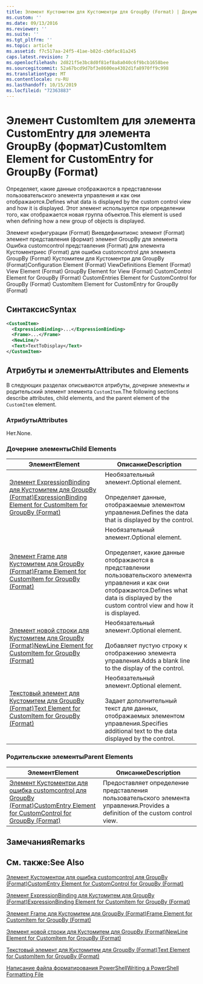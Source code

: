 ```yaml
---
title: Элемент Кустомитем для Кустоментри для GroupBy (Format) | Документация Майкрософт
ms.custom: ''
ms.date: 09/13/2016
ms.reviewer: ''
ms.suite: ''
ms.tgt_pltfrm: ''
ms.topic: article
ms.assetid: f7c517aa-24f5-41ae-b82d-cb0fac81a245
caps.latest.revision: 7
ms.openlocfilehash: 2d821f5e3bc8d0f81ef8a8a040c6f9bcb1658bee
ms.sourcegitcommit: 52a67bcd9d7bf3e8600ea4302d1fa8970ff9c998
ms.translationtype: MT
ms.contentlocale: ru-RU
ms.lasthandoff: 10/15/2019
ms.locfileid: "72363883"
---
```

# <a name="customitem-element-for-customentry-for-groupby-format"></a><span data-ttu-id="93d4e-102">Элемент CustomItem для элемента CustomEntry для элемента GroupBy (формат)</span><span class="sxs-lookup"><span data-stu-id="93d4e-102">CustomItem Element for CustomEntry for GroupBy (Format)</span></span>

<span data-ttu-id="93d4e-103">Определяет, какие данные отображаются в представлении пользовательского элемента управления и как они отображаются.</span><span class="sxs-lookup"><span data-stu-id="93d4e-103">Defines what data is displayed by the custom control view and how it is displayed.</span></span> <span data-ttu-id="93d4e-104">Этот элемент используется при определении того, как отображается новая группа объектов.</span><span class="sxs-lookup"><span data-stu-id="93d4e-104">This element is used when defining how a new group of objects is displayed.</span></span>

<span data-ttu-id="93d4e-105">Элемент конфигурации (Format) Виевдефинитионс элемент (Format) элемент представления (формат) элемент GroupBy для элемента Ошибка customcontrol представления (Format) для элемента Кустоментриес (Format) для ошибка customcontrol для элемента GroupBy (Format) Кустомитем для Кустоментри для GroupBy (Format)</span><span class="sxs-lookup"><span data-stu-id="93d4e-105">Configuration Element (Format) ViewDefinitions Element (Format) View Element (Format) GroupBy Element for View (Format) CustomControl Element for GroupBy (Format) CustomEntries Element for CustomControl for GroupBy (Format) CustomItem Element for CustomEntry for GroupBy (Format)</span></span>

## <a name="syntax"></a><span data-ttu-id="93d4e-106">Синтаксис</span><span class="sxs-lookup"><span data-stu-id="93d4e-106">Syntax</span></span>

```xml
<CustomItem>
  <ExpressionBinding>...</ExpressionBinding>
  <Frame>...</Frame>
  <NewLine/>
  <Text>TextToDisplay</Text>
</CustomItem>
```

## <a name="attributes-and-elements"></a><span data-ttu-id="93d4e-107">Атрибуты и элементы</span><span class="sxs-lookup"><span data-stu-id="93d4e-107">Attributes and Elements</span></span>

<span data-ttu-id="93d4e-108">В следующих разделах описываются атрибуты, дочерние элементы и родительский элемент элемента `CustomItem`.</span><span class="sxs-lookup"><span data-stu-id="93d4e-108">The following sections describe attributes, child elements, and the parent element of the `CustomItem` element.</span></span>

### <a name="attributes"></a><span data-ttu-id="93d4e-109">Атрибуты</span><span class="sxs-lookup"><span data-stu-id="93d4e-109">Attributes</span></span>

<span data-ttu-id="93d4e-110">Нет.</span><span class="sxs-lookup"><span data-stu-id="93d4e-110">None.</span></span>

### <a name="child-elements"></a><span data-ttu-id="93d4e-111">Дочерние элементы</span><span class="sxs-lookup"><span data-stu-id="93d4e-111">Child Elements</span></span>

|<span data-ttu-id="93d4e-112">Элемент</span><span class="sxs-lookup"><span data-stu-id="93d4e-112">Element</span></span>|<span data-ttu-id="93d4e-113">Описание</span><span class="sxs-lookup"><span data-stu-id="93d4e-113">Description</span></span>|
|-------------|-----------------|
|[<span data-ttu-id="93d4e-114">Элемент ExpressionBinding для Кустомитем для GroupBy (Format)</span><span class="sxs-lookup"><span data-stu-id="93d4e-114">ExpressionBinding Element for CustomItem for GroupBy (Format)</span></span>](./expressionbinding-element-for-customitem-for-groupby-format.md)|<span data-ttu-id="93d4e-115">Необязательный элемент.</span><span class="sxs-lookup"><span data-stu-id="93d4e-115">Optional element.</span></span><br /><br /> <span data-ttu-id="93d4e-116">Определяет данные, отображаемые элементом управления.</span><span class="sxs-lookup"><span data-stu-id="93d4e-116">Defines the data that is displayed by the control.</span></span>|
|[<span data-ttu-id="93d4e-117">Элемент Frame для Кустомитем для GroupBy (Format)</span><span class="sxs-lookup"><span data-stu-id="93d4e-117">Frame Element for CustomItem for GroupBy (Format)</span></span>](./frame-element-for-customitem-for-groupby-format.md)|<span data-ttu-id="93d4e-118">Необязательный элемент.</span><span class="sxs-lookup"><span data-stu-id="93d4e-118">Optional element.</span></span><br /><br /> <span data-ttu-id="93d4e-119">Определяет, какие данные отображаются в представлении пользовательского элемента управления и как они отображаются.</span><span class="sxs-lookup"><span data-stu-id="93d4e-119">Defines what data is displayed by the custom control view and how it is displayed.</span></span>|
|[<span data-ttu-id="93d4e-120">Элемент новой строки для Кустомитем для GroupBy (Format)</span><span class="sxs-lookup"><span data-stu-id="93d4e-120">NewLine Element for CustomItem for GroupBy (Format)</span></span>](./newline-element-for-customitem-for-groupby-format.md)|<span data-ttu-id="93d4e-121">Необязательный элемент.</span><span class="sxs-lookup"><span data-stu-id="93d4e-121">Optional element.</span></span><br /><br /> <span data-ttu-id="93d4e-122">Добавляет пустую строку к отображению элемента управления.</span><span class="sxs-lookup"><span data-stu-id="93d4e-122">Adds a blank line to the display of the control.</span></span>|
|[<span data-ttu-id="93d4e-123">Текстовый элемент для Кустомитем для GroupBy (Format)</span><span class="sxs-lookup"><span data-stu-id="93d4e-123">Text Element for CustomItem for GroupBy (Format)</span></span>](./text-element-for-customitem-for-groupby-format.md)|<span data-ttu-id="93d4e-124">Необязательный элемент.</span><span class="sxs-lookup"><span data-stu-id="93d4e-124">Optional element.</span></span><br /><br /> <span data-ttu-id="93d4e-125">Задает дополнительный текст для данных, отображаемых элементом управления.</span><span class="sxs-lookup"><span data-stu-id="93d4e-125">Specifies additional text to the data displayed by the control.</span></span>|

### <a name="parent-elements"></a><span data-ttu-id="93d4e-126">Родительские элементы</span><span class="sxs-lookup"><span data-stu-id="93d4e-126">Parent Elements</span></span>

|<span data-ttu-id="93d4e-127">Элемент</span><span class="sxs-lookup"><span data-stu-id="93d4e-127">Element</span></span>|<span data-ttu-id="93d4e-128">Описание</span><span class="sxs-lookup"><span data-stu-id="93d4e-128">Description</span></span>|
|-------------|-----------------|
|[<span data-ttu-id="93d4e-129">Элемент Кустоментри для ошибка customcontrol для GroupBy (Format)</span><span class="sxs-lookup"><span data-stu-id="93d4e-129">CustomEntry Element for CustomControl for GroupBy (Format)</span></span>](./customentry-element-for-customcontrol-for-groupby-format.md)|<span data-ttu-id="93d4e-130">Предоставляет определение представления пользовательского элемента управления.</span><span class="sxs-lookup"><span data-stu-id="93d4e-130">Provides a definition of the custom control view.</span></span>|

## <a name="remarks"></a><span data-ttu-id="93d4e-131">Замечания</span><span class="sxs-lookup"><span data-stu-id="93d4e-131">Remarks</span></span>

## <a name="see-also"></a><span data-ttu-id="93d4e-132">См. также:</span><span class="sxs-lookup"><span data-stu-id="93d4e-132">See Also</span></span>

[<span data-ttu-id="93d4e-133">Элемент Кустоментри для ошибка customcontrol для GroupBy (Format)</span><span class="sxs-lookup"><span data-stu-id="93d4e-133">CustomEntry Element for CustomControl for GroupBy (Format)</span></span>](./customentry-element-for-customcontrol-for-groupby-format.md)

[<span data-ttu-id="93d4e-134">Элемент ExpressionBinding для Кустомитем для GroupBy (Format)</span><span class="sxs-lookup"><span data-stu-id="93d4e-134">ExpressionBinding Element for CustomItem for GroupBy (Format)</span></span>](./expressionbinding-element-for-customitem-for-groupby-format.md)

[<span data-ttu-id="93d4e-135">Элемент Frame для Кустомитем для GroupBy (Format)</span><span class="sxs-lookup"><span data-stu-id="93d4e-135">Frame Element for CustomItem for GroupBy (Format)</span></span>](./frame-element-for-customitem-for-groupby-format.md)

[<span data-ttu-id="93d4e-136">Элемент новой строки для Кустомитем для GroupBy (Format)</span><span class="sxs-lookup"><span data-stu-id="93d4e-136">NewLine Element for CustomItem for GroupBy (Format)</span></span>](./newline-element-for-customitem-for-groupby-format.md)

[<span data-ttu-id="93d4e-137">Текстовый элемент для Кустомитем для GroupBy (Format)</span><span class="sxs-lookup"><span data-stu-id="93d4e-137">Text Element for CustomItem for GroupBy (Format)</span></span>](./text-element-for-customitem-for-groupby-format.md)

[<span data-ttu-id="93d4e-138">Написание файла форматирования PowerShell</span><span class="sxs-lookup"><span data-stu-id="93d4e-138">Writing a PowerShell Formatting File</span></span>](./writing-a-powershell-formatting-file.md)
